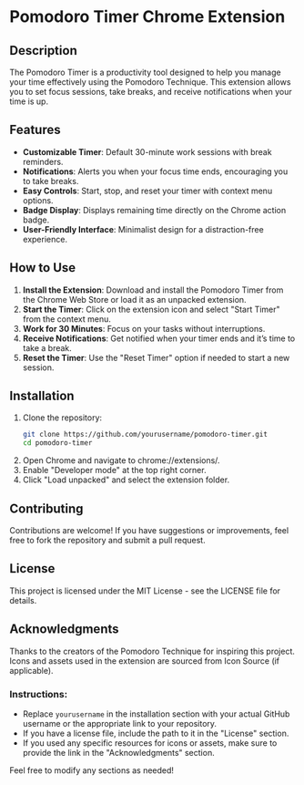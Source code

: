 # Pomodoro Timer Chrome Extension

## Description
The Pomodoro Timer is a productivity tool designed to help you manage your time effectively using the Pomodoro Technique. This extension allows you to set focus sessions, take breaks, and receive notifications when your time is up.

## Features
- **Customizable Timer**: Default 30-minute work sessions with break reminders.
- **Notifications**: Alerts you when your focus time ends, encouraging you to take breaks.
- **Easy Controls**: Start, stop, and reset your timer with context menu options.
- **Badge Display**: Displays remaining time directly on the Chrome action badge.
- **User-Friendly Interface**: Minimalist design for a distraction-free experience.

## How to Use
1. **Install the Extension**: Download and install the Pomodoro Timer from the Chrome Web Store or load it as an unpacked extension.
2. **Start the Timer**: Click on the extension icon and select "Start Timer" from the context menu.
3. **Work for 30 Minutes**: Focus on your tasks without interruptions.
4. **Receive Notifications**: Get notified when your timer ends and it’s time to take a break.
5. **Reset the Timer**: Use the "Reset Timer" option if needed to start a new session.

## Installation
1. Clone the repository:
   ```bash
   git clone https://github.com/yourusername/pomodoro-timer.git
   cd pomodoro-timer
2. Open Chrome and navigate to chrome://extensions/.
3. Enable "Developer mode" at the top right corner.
4. Click "Load unpacked" and select the extension folder.

## Contributing
Contributions are welcome! If you have suggestions or improvements, feel free to fork the repository and submit a pull request.

## License
This project is licensed under the MIT License - see the LICENSE file for details.

## Acknowledgments
Thanks to the creators of the Pomodoro Technique for inspiring this project.
Icons and assets used in the extension are sourced from Icon Source (if applicable).


### Instructions:
- Replace `yourusername` in the installation section with your actual GitHub username or the appropriate link to your repository.
- If you have a license file, include the path to it in the "License" section.
- If you used any specific resources for icons or assets, make sure to provide the link in the "Acknowledgments" section.

Feel free to modify any sections as needed!

